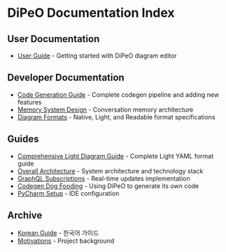 # DiPeO Documentation Index

## User Documentation
- [User Guide](README.md) - Getting started with DiPeO diagram editor

## Developer Documentation
- [Code Generation Guide](projects/code-generation-guide.md) - Complete codegen pipeline and adding new features
- [Memory System Design](architecture/memory_system_design.md) - Conversation memory architecture
- [Diagram Formats](formats/diagram_formats.md) - Native, Light, and Readable format specifications

## Guides
- [Comprehensive Light Diagram Guide](formats/comprehensive_light_diagram_guide.md) - Complete Light YAML format guide
- [Overall Architecture](architecture/overall_architecture.md) - System architecture and technology stack
- [GraphQL Subscriptions](architecture/graphql-subscriptions.md) - Real-time updates implementation
- [Codegen Dog Fooding](projects/codegen_dog_fooding.md) - Using DiPeO to generate its own code
- [PyCharm Setup](pycharm-setup.md) - IDE configuration

## Archive
- [Korean Guide](korean/korean_guide.md) - 한국어 가이드
- [Motivations](motivations.md) - Project background